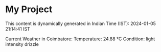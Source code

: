 # My Project

This content is dynamically generated in Indian Time (IST): 2024-01-05 21:14:41 IST


Current Weather in Coimbatore:
Temperature: 24.88 °C
Condition: light intensity drizzle

